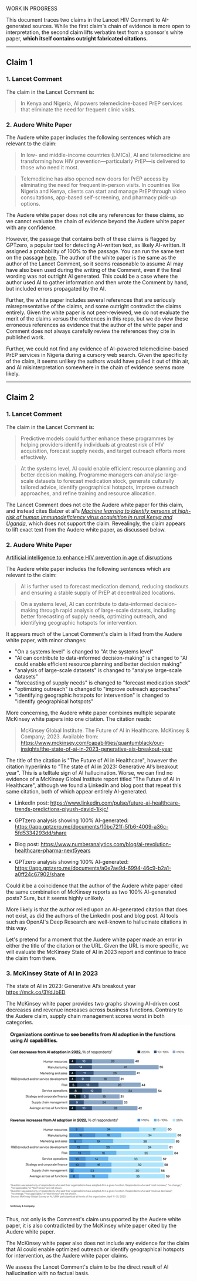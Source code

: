 WORK IN PROGRESS

This document traces two claims in the Lancet HIV Comment to AI-generated sources. While the first claim's chain of evidence is more open to interpretation, the second claim lifts verbatim text from a sponsor's white paper, **which itself contains outright fabricated citations.**

---

## Claim 1

### 1. Lancet Comment
The claim in the Lancet Comment is:
> In Kenya and Nigeria, AI powers telemedicine-based PrEP services that eliminate the need for frequent clinic visits.

### 2. Audere White Paper
The Audere white paper includes the following sentences which are relevant to the claim:

> In low- and middle-income countries (LMICs), AI and telemedicine are transforming how HIV prevention—particularly PrEP—is delivered to those who need it most.

> Telemedicine has also opened new doors for PrEP access by eliminating the need for frequent in-person visits. In countries like Nigeria and Kenya, clients can start and manage PrEP through video consultations, app-based self-screening, and pharmacy pick-up options.

The Audere white paper does not cite any references for these claims, so we cannot evaluate the chain of evidence beyond the Audere white paper with any confidence.

However, the passage that contains both of these claims is flagged by GPTzero, a popular tool for detecting AI-written text, as likely AI-written. It assigned a probability of 100% to the passage. You can run the same test on the passage [here](https://app.gptzero.me/documents/90b7593e-7f65-4db7-9883-49f4ba3d059a/share). The author of the white paper is the same as the author of the Lancet Comment, so it seems reasonable to assume AI may have also been used during the writing of the Comment, even if the final wording was not outright AI generated. This could be a case where the author used AI to gather information and then wrote the Comment by hand, but included errors propagated by the AI.

Further, the white paper includes several references that are seriously misrepresentative of the claims, and some outright contradict the claims entirely. Given the white paper is not peer-reviewed, we do not evaluate the merit of the claims versus the references in this repo, but we do view these erroneous references as evidence that the author of the white paper and Comment does not always carefully review the references they cite in published work.

Further, we could not find any evidence of AI-powered telemedicine-based PrEP services in Nigeria during a cursory web search. Given the specificity of the claim, it seems unlikey the authors would have pulled it out of thin air, and AI misinterpretation somewhere in the chain of evidence seems more likely.

---

## Claim 2

### 1. Lancet Comment
The claim in the Lancet Comment is:
> Predictive models could further enhance these programmes by helping providers identify individuals at greatest risk of HIV acquisition, forecast supply needs, and target outreach efforts more effectively.

> At the systems level, AI could enable efficient resource planning and better decision making. Programme managers can analyse large-scale datasets to forecast medication stock, generate culturally tailored advice, identify geographical hotspots, improve outreach approaches, and refine training and resource allocation.

The Lancet Comment does not cite the Audere white paper for this claim, and instead cites Balzer et al's [*Machine learning to identify persons at high-risk of human immunodeficiency virus acquisition in rural Kenya and Uganda*](../source_materials/ciz1096.pdf), which does not support the claim. Revealingly, the claim appears to lift exact text from the Audere white paper, as discussed below.

### 2. Audere White Paper
[Artificial intelligence to enhance HIV prevention in age of disruptions](https://static1.squarespace.com/static/64ff6a6dd00b77132a60f99b/t/681ccce37331774ae0b52d42/1746717923752/Leveraging+AI+to+enhance+HIV+prevention.pdf)

The Audere white paper includes the following sentences which are relevant to the claim:

> AI is further used to forecast medication demand, reducing stockouts and ensuring a stable supply of PrEP at decentralized locations.

> On a systems level, AI can contribute to data-informed decision-making through rapid analysis of large-scale datasets, including better forecasting of supply needs, optimizing outreach, and identifying geographic hotspots for intervention. 

It appears much of the Lancet Comment's claim is lifted from the Audere white paper, with minor changes:
- "On a systems level" is changed to "At the systems level"
- "AI can contribute to data-informed decision-making" is changed to "AI could enable efficient resource planning and better decision making"
- "analysis of large-scale datasets" is changed to "analyse large-scale datasets"
- "forecasting of supply needs" is changed to "forecast medication stock"
- "optimizing outreach" is changed to "improve outreach approaches"
- "identifying geographic hotspots for intervention" is changed to "identify geographical hotspots"

More concerning, the Audere white paper combines multiple separate McKinsey white papers into one citation. The citation reads:
> McKinsey Global Institute. The Future of AI in Healthcare. McKinsey & Company; 2023. Available from: https://www.mckinsey.com/capabilities/quantumblack/our-insights/the-state-of-ai-in-2023-generative-ais-breakout-year

The title of the citation is "The Future of AI in Healthcare", however the citation hyperlinks to "The state of AI in 2023: Generative AI’s breakout year". This is a telltale sign of AI hallucination. Worse, we can find no evidence of a McKinsey Global Institute report titled "The Future of AI in Healthcare", although we found a LinkedIn and blog post that repeat this same citation, both of which appear entirely AI-generated.

- LinkedIn post: https://www.linkedin.com/pulse/future-ai-healthcare-trends-predictions-piyush-david-1ikjc/
- GPTzero analysis showing 100% AI-generated: https://app.gptzero.me/documents/10bc721f-5fb6-4009-a36c-5fd5334293dd/share

- Blog post: https://www.numberanalytics.com/blog/ai-revolution-healthcare-pharma-next5years
- GPTzero analysis showing 100% AI-generated: https://app.gptzero.me/documents/a0e7ae9d-6994-46c9-b2a1-a0ff24c67902/share

Could it be a coincidence that the author of the Audere white paper cited the same combination of McKinsey reports as two 100% AI-generated posts? Sure, but it seems highly unlikely.

More likely is that the author relied upon an AI-generated citation that does not exist, as did the authors of the LinkedIn post and blog post. AI tools such as OpenAI's Deep Research are well-known to hallucinate citations in this way.

Let's pretend for a moment that the Audere white paper made an error in either the title of the citation or the URL. Given the URL is more specific, we will evaluate the McKinsey State of AI in 2023 report and continue to trace the claim from there.

### 3. McKinsey State of AI in 2023
The state of AI in 2023: Generative AI’s breakout year https://mck.co/3YdJbED

The McKinsey white paper provides two graphs showing AI-driven cost decreases and revenue increases across business functions. Contrary to the Audere claim, supply chain management scores worst in both categories. ![McKinsey AI value by function](../source_materials/McKinsey-screenshot.png)

Thus, not only is the Comment's claim unsupported by the Audere white paper, it is also contradicted by the McKinsey white paper cited by the Audere white paper.

The McKinsey white paper also does not include any evidence for the claim that AI could enable optimized outreach or identify geographical hotspots for intervention, as the Audere white paper claims.

We assess the Lancet Comment's claim to be the direct result of AI hallucination with no factual basis. 